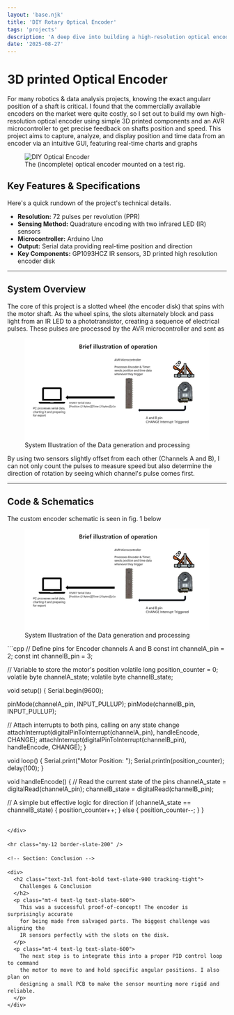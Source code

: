 ```yaml
---
layout: 'base.njk'
title: 'DIY Rotary Optical Encoder'
tags: 'projects'
description: 'A deep dive into building a high-resolution optical encoder from scratch using an Arduino and salvaged parts for precise motor control.'
date: '2025-08-27'
---
```


<!-- Heading -->
<h1 class="text-4xl text-slate-600 font-bold">3D printed Optical Encoder</h1>
<!-- Intro Paragraph -->

<p class="text-xl text-slate-600 leading-relaxed">
  For many robotics & data analysis projects, knowing the exact angularr position of a shaft is critical.
  I found that the commercially available encoders on the market were quite costly, so I set out to build my own
  high-resolution optical encoder using simple 3D printed components and an AVR microcontroller to get
  precise feedback on shafts position and speed. This project aims to capture, analyze, and display position and time data from an encoder via an intuitive GUI, featuring real-time charts and graphs
</p>

<!-- Featured Image -->

<figure class="mt-8">
  <img
    src="https://www.google.com/search?q=https://placehold.co/800x450/e2e8f0/334155%3Ftext%3DFinished%2BProject%2BPhoto"
    alt="DIY Optical Encoder"
    class="rounded-lg shadow-lg w-full"
  />
  <figcaption class="text-center text-sm text-slate-500 mt-3">
    The (incomplete) optical encoder mounted on a test rig.
  </figcaption>
</figure>

<!-- Section: Key Features -->

<div class="mt-12">
  <h2 class="text-3xl font-bold text-slate-900 tracking-tight">
    Key Features & Specifications
  </h2>
  <p class="mt-4 text-lg text-slate-600">
    Here's a quick rundown of the project's technical details.
  </p>
  <ul class="mt-6 list-disc list-inside space-y-2 text-lg text-slate-700">
    <li><strong>Resolution:</strong> 72 pulses per revolution (PPR)</li>
    <li>
      <strong>Sensing Method:</strong> Quadrature encoding with two infrared LED
      (IR) sensors
    </li>
    <li><strong>Microcontroller:</strong> Arduino Uno</li>
    <li>
      <strong>Output:</strong> Serial data providing real-time position and
      direction
    </li>
    <li>
      <strong>Key Components:</strong> GP1093HCZ IR sensors, 3D printed high resolution encoder
      disk
    </li>
  </ul>
</div>

<hr class="my-12 border-slate-200" />

<!-- Section: System Overview -->

<div>
  <h2 class="text-3xl font-bold text-slate-900 tracking-tight">
    System Overview
  </h2>
  <p class="mt-4 text-lg text-slate-600">
    The core of this project is a slotted wheel (the encoder disk) that spins
    with the motor shaft. As the wheel spins, the slots alternately block and
    pass light from an IR LED to a phototransistor, creating a sequence of
    electrical pulses. These pulses are processed by the AVR microcontroller and sent as  
  </p>
  <figure class="mt-8">
    <img
      src="/img/encoder-opdiagram.png"
      alt="Encoder process diagram"
      class="rounded-lg shadow-lg w-full"
    />
    <figcaption class="text-center text-sm text-slate-500 mt-3">
      System Illustration of the Data generation and processing
    </figcaption>
  </figure>
  <p class="mt-8 text-lg text-slate-600">
    By using two sensors slightly offset from each other (Channels A and B), I
    can not only count the pulses to measure speed but also determine the
    direction of rotation by seeing which channel's pulse comes first.
  </p>
</div>

<hr class="my-12 border-slate-200" />

<!-- Section: Code -->

<div>
  <h2 class="text-3xl font-bold text-slate-900 tracking-tight">
    Code & Schematics
  </h2>
  <p class="mt-4 text-lg text-slate-600">
    The custom encoder schematic is seen in fig. 1 below
  </p>
  <figure class="mt-8">
    <img
      src="/img/encoder-opdiagram.png"
      alt="Encoder process diagram"
      class="rounded-lg shadow-lg w-full"
    />
    <figcaption class="text-center text-sm text-slate-500 mt-3">
      System Illustration of the Data generation and processing
    </figcaption>
  </figure>
```cpp
// Define pins for Encoder channels A and B
const int channelA_pin = 2;
const int channelB_pin = 3;

// Variable to store the motor's position
volatile long position_counter = 0;
volatile byte channelA_state;
volatile byte channelB_state;

void setup() {
Serial.begin(9600);

pinMode(channelA_pin, INPUT_PULLUP);
pinMode(channelB_pin, INPUT_PULLUP);

// Attach interrupts to both pins, calling on any state change
attachInterrupt(digitalPinToInterrupt(channelA_pin), handleEncode, CHANGE);
attachInterrupt(digitalPinToInterrupt(channelB_pin), handleEncode, CHANGE);
}

void loop() {
Serial.print("Motor Position: ");
Serial.println(position_counter);
delay(100);
}

void handleEncode() {
// Read the current state of the pins
channelA_state = digitalRead(channelA_pin);
channelB_state = digitalRead(channelB_pin);

// A simple but effective logic for direction
if (channelA_state == channelB_state) {
position_counter++;
} else {
position_counter--;
}
}

```

</div>

<hr class="my-12 border-slate-200" />

<!-- Section: Conclusion -->

<div>
  <h2 class="text-3xl font-bold text-slate-900 tracking-tight">
    Challenges & Conclusion
  </h2>
  <p class="mt-4 text-lg text-slate-600">
    This was a successful proof-of-concept! The encoder is surprisingly accurate
    for being made from salvaged parts. The biggest challenge was aligning the
    IR sensors perfectly with the slots on the disk.
  </p>
  <p class="mt-4 text-lg text-slate-600">
    The next step is to integrate this into a proper PID control loop to command
    the motor to move to and hold specific angular positions. I also plan on
    designing a small PCB to make the sensor mounting more rigid and reliable.
  </p>
</div>
```
